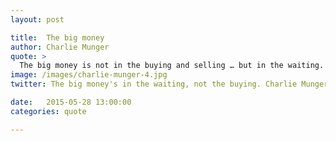 ```yaml
---
layout: post

title:  The big money
author: Charlie Munger
quote: >
  The big money is not in the buying and selling … but in the waiting.
image: /images/charlie-munger-4.jpg
twitter: The big money's in the waiting, not the buying. Charlie Munger http://quotes.stockflare.com/

date:   2015-05-28 13:00:00
categories: quote

---
```


